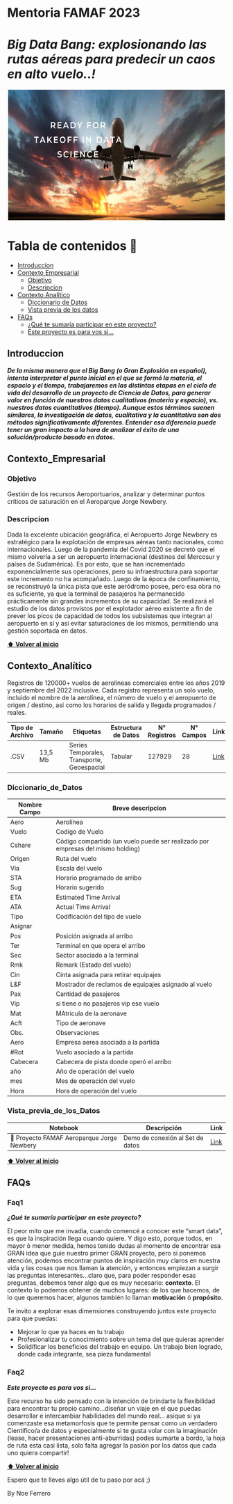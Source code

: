 # Mentoria FAMAF 2023

# ***Big Data Bang: explosionando las rutas aéreas para predecir un caos en alto vuelo..!***

<div align="center">

<p align="center">
  <img src="https://github.com/NoeliaFerrero/Proyecto_MentoriaFAMAF_2023/blob/main/listo para el despegue en DS_1.png" width="500" height="300">
</p>
</div>

# Tabla de contenidos 📖
- [Introduccion](#introduccion)
- [Contexto Empresarial](#contexto_empresarial)
  - [Objetivo](#objetivo)
  - [Descripcion](#descripcion)
- [Contexto Analítico](#contexto_analítico)
  - [Diccionario de Datos](#diccionario_de_datos)
  - [Vista previa de los datos](#vista_previa_de_los_datos)
- [FAQs](#faqs)
  - [¿Qué te sumaría participar en este proyecto?](#faq1)
  - [Este proyecto es para vos si...](#faq2)

## Introduccion 

***De la misma manera que el Big Bang (o Gran Explosión en español), intenta interpretar el punto inicial en el que se formó la materia, el espacio y el tiempo, trabajaremos en las distintas etapas en el ciclo de vida del desarrollo de un proyecto de Ciencia de Datos, para generar valor en función de nuestros datos cualitativos (materia y espacio), vs. nuestros datos cuantitativos (tiempo). Aunque estos términos suenen similares, la investigación de datos, cualitativa y la cuantitativa son dos métodos significativamente diferentes. Entender esa diferencia puede tener un gran impacto a la hora de analizar el éxito de una solución/producto basado en datos.*** 

## Contexto_Empresarial 

### Objetivo

Gestión de los recursos Aeroportuarios, analizar y determinar puntos críticos de saturación en el Aeroparque Jorge Newbery.

### Descripcion 

Dada la excelente ubicación geográfica, el Aeropuerto Jorge Newbery es estratégico para la explotación de empresas aéreas tanto nacionales, como internacionales. Luego de la pandemia del Covid 2020 se decretó que el mismo volvería a ser un aeropuerto internacional (destinos del Mercosur y países de Sudamérica). Es por esto, que se han incrementado exponencialmente sus operaciones, pero su infraestructura para soportar este incremento no ha acompañado. Luego de la época de confinamiento, se reconstruyó la única pista que este aeródromo posee, pero esa obra no es suficiente, ya que la terminal de pasajeros ha permanecido prácticamente sin grandes incrementos de su capacidad.
Se realizará el estudio de los datos provistos por el explotador aéreo existente a fin de prever los picos de capacidad de todos los subsistemas que integran al aeropuerto en sí y así evitar saturaciones de los mismos, permitiendo una gestión soportada en datos.  

**[⬆ Volver al inicio](#introduccion)**

## Contexto_Analítico 

Registros de 120000+ vuelos de aerolíneas comerciales entre los años 2019 y septiembre del 2022 inclusive. Cada registro representa un solo vuelo, incluido el nombre de la aerolínea, el número de vuelo y el aeropuerto de origen / destino, así como los horarios de salida y llegada programados / reales.

Tipo de Archivo | Tamaño | Etiquetas | Estructura de Datos | N° Registros | N° Campos | Link |
|---|---|---|---|---|---|---|
| .CSV | 13,5 Mb| Series Temporales, Transporte, Geoespacial | Tabular | 127929 | 28 | [Link](https://raw.githubusercontent.com/NoeliaFerrero/Proyecto_MentoriaFAMAF_2023/main/DataSet%20Aeropuerto%20Jorge%20Newery.csv) |

### Diccionario_de_Datos

Nombre Campo | Breve descripcion | 
|---|---|
| Aero | Aerolínea | 
| Vuelo | Codigo de Vuelo | 
| Cshare | Código compartido (un vuelo puede ser realizado por empresas del mismo holding)| 
| Origen | Ruta del vuelo | 
| Via | Escala del vuelo | 
| STA | Horario programado de arribo | 
| Sug | Horario sugerido | 
| ETA | Estimated Time Arrival| 
| ATA | Actual Time Arrival | 
| Tipo | Codificación del tipo de vuelo | 
| Asignar |  | 
| Pos | Posición asignada al arribo| 
| Ter | Terminal en que opera el arribo | 
| Sec | Sector asociado a la terminal | 
| Rmk | Remark (Estado del vuelo) | 
| Cin | Cinta asignada para retirar equipajes| 
| L&F | Mostrador de reclamos de equipajes asignado al vuelo | 
| Pax | Cantidad de pasajeros | 
| Vip | si tiene o no pasajeros vip ese vuelo | 
| Mat | MAtricula de la aeronave| 
| Acft | Tipo de aeronave | 
| Obs. | Observaciones | 
| Aero | Empresa aerea asociada a la partida | 
| #Rot | Vuelo asociado a la partida| 
| Cabecera | Cabecera de pista donde operó el arribo | 
| año | Año de operación del vuelo | 
| mes | Mes de operación del vuelo | 
| Hora | Hora de operación del vuelo | 

### Vista_previa_de_los_Datos 

|Notebook | Descripción | Link |
|---|---|---|
| 🐍 Proyecto FAMAF Aeroparque Jorge Newbery | Demo de conexión al Set de datos | [Link](https://colab.research.google.com/drive/11ix1h6kQFJaYX3G78KJz68CCpWfgffML?usp=sharing) |
 
**[⬆ Volver al inicio](#introduccion)**

## FAQs

### Faq1 

***¿Qué te sumaría participar en este proyecto?***

El peor mito que me invadía, cuando comencé a conocer este “smart data”, es que la inspiración llega cuando quiere. Y digo esto, porque todos, en mayor ó menor medida, hemos tenido dudas al momento de encontrar esa GRAN idea que guie nuestro primer GRAN proyecto, pero si ponemos atención, podemos encontrar puntos de inspiración muy claros en nuestra vida y las cosas que nos llaman la atención, y entonces empiezan a surgir las preguntas interesantes…claro que, para poder responder esas preguntas, debemos tener algo que es muy necesario: **contexto**. El contexto lo podemos obtener de muchos lugares: de los que hacemos, de lo que queremos hacer, algunos también lo llaman **motivación** ó **propósito**. 

Te invito a explorar esas dimensiones construyendo juntos este proyecto para que puedas: 
-	Mejorar lo que ya haces en tu trabajo
-	Profesionalizar tu conocimiento sobre un tema del que quieras aprender
-	Solidificar los beneficios del trabajo en equipo. Un trabajo bien logrado, donde cada integrante, sea pieza fundamental

### Faq2 

***Este proyecto es para vos si...***

Este recurso ha sido pensado con la intención de brindarte la flexibilidad para encontrar tu propio camino...diseñar un viaje en el que puedas desarrollar e intercambiar habilidades del mundo real...
asique si ya comenzaste esa metamorfosis que te permite pensar como un verdadero Cientifico/a de datos y especialmente si te gusta volar con la imaginación (lease, hacer presentaciones anti-aburridas) podes sumarte a bordo, la hoja de ruta esta casi lista, solo falta agregar la pasión por los datos que cada uno quiera compartir!

**[⬆ Volver al inicio](#introduccion)**

Espero que te lleves algo útil de tu paso por acá ;) 

By Noe Ferrero




